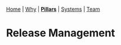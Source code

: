 [Home](README.md) | [Why](why.md) | **[Pillars](pillars.md)** | [Systems](systems.md) | [Team](team-model.md)
# Release Management